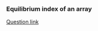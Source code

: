 ### __Equilibrium index of an array__
[Question link](https://www.geeksforgeeks.org/equilibrium-index-of-an-array/)
